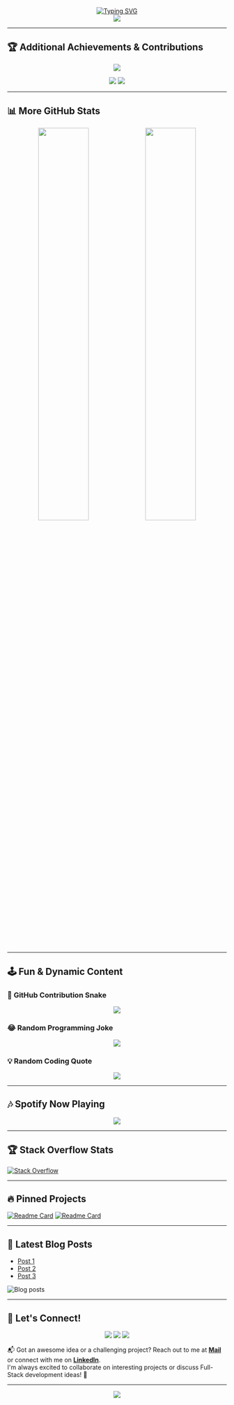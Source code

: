 <div align="center">
  <a href="https://git.io/typing-svg">
    <img src="https://readme-typing-svg.herokuapp.com?font=Fira+Code&size=32&duration=2000&pause=1500&color=8B5CF6&center=true&vCenter=true&width=940&lines=Hi%2C+I'm+Tamer+Çelebi;I'm+a+Full-Stack+Developer;Always+learning,+always+coding." alt="Typing SVG" />
  </a>
</div>

<div align="center">
  <img src="https://capsule-render.vercel.app/api?type=waving&color=8B5CF6&height=110&section=header" />
</div>

---

## 🏆 **Additional Achievements & Contributions**
<p align="center">
  <img src="https://github-profile-trophy.vercel.app/?username=yourusername&theme=radical&margin-w=15&margin-h=15&row=2&column=3"/>
</p>

<p align="center">
  <img src="https://github-profile-summary-cards.vercel.app/api/cards/repos-per-language?username=yourusername&theme=radical"/>
  <img src="https://github-profile-summary-cards.vercel.app/api/cards/most-commit-language?username=yourusername&theme=radical"/>
</p>

---

## 📊 **More GitHub Stats**
<p align="center">
  <img width="48%" src="https://github-readme-stats.vercel.app/api?username=yourusername&show_icons=true&theme=radical"/>
  <img width="48%" src="https://github-readme-streak-stats.herokuapp.com/?user=yourusername&theme=radical"/>
</p>

---

## 🕹 **Fun & Dynamic Content**
### 🐍 **GitHub Contribution Snake**
<p align="center">
  <img src="https://github.com/yourusername/yourusername/blob/output/github-contribution-grid-snake.svg"/>
</p>

### 😂 **Random Programming Joke**
<p align="center">
  <img src="https://readme-jokes.vercel.app/api"/>
</p>

### 💡 **Random Coding Quote**
<p align="center">
  <img src="https://quotes-github-readme.vercel.app/api?type=horizontal&theme=radical"/>
</p>

---

## 🎶 **Spotify Now Playing**
<p align="center">
  <img src="https://spotify-github-profile.vercel.app/api/view?uid=yourspotifyid&cover_image=true&theme=default"/>
</p>

---

## 🏆 **Stack Overflow Stats**
[![Stack Overflow](https://stackoverflow-badge.vercel.app/?userID=youruserid)](https://stackoverflow.com/users/youruserid)

---

## 🔥 **Pinned Projects**
[![Readme Card](https://github-readme-stats.vercel.app/api/pin/?username=yourusername&repo=project1&theme=radical)](https://github.com/yourusername/project1)
[![Readme Card](https://github-readme-stats.vercel.app/api/pin/?username=yourusername&repo=project2&theme=radical)](https://github.com/yourusername/project2)

---

## 📢 **Latest Blog Posts**
- [Post 1](https://yourblog.com/post1)
- [Post 2](https://yourblog.com/post2)
- [Post 3](https://yourblog.com/post3)

![Blog posts](https://github-readme-medium-recent-article.vercel.app/medium/@yourusername/0)

---

## 🔗 **Let's Connect!**
<p align="center">
  <a href="https://www.linkedin.com/in/yourprofile/" target="_blank"><img src="https://img.shields.io/badge/LinkedIn-0077B5?style=for-the-badge&logo=linkedin&logoColor=white"/></a>
  <a href="https://twitter.com/yourprofile/" target="_blank"><img src="https://img.shields.io/badge/Twitter-1DA1F2?style=for-the-badge&logo=twitter&logoColor=white"/></a>
  <a href="mailto:yourmail@example.com"><img src="https://img.shields.io/badge/Email-D14836?style=for-the-badge&logo=gmail&logoColor=white"/></a>
</p>

📬 Got an awesome idea or a challenging project? Reach out to me at [**Mail**](mailto:yourmail@example.com) or connect with me on [**LinkedIn**](https://www.linkedin.com/in/yourprofile/).  
I'm always excited to collaborate on interesting projects or discuss Full-Stack development ideas! 🚀  

---

<div align="center">
  <img src="https://capsule-render.vercel.app/api?type=waving&color=8B5CF6&height=110&section=footer" />
</div>
